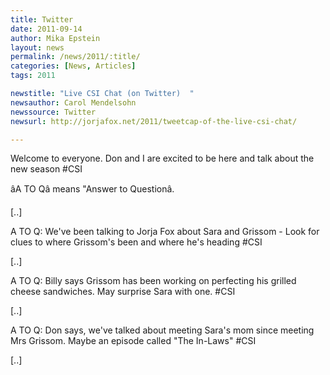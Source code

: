 ```yaml
---
title: Twitter
date: 2011-09-14
author: Mika Epstein
layout: news
permalink: /news/2011/:title/
categories: [News, Articles]
tags: 2011

newstitle: "Live CSI Chat (on Twitter)  "
newsauthor: Carol Mendelsohn  
newssource: Twitter  
newsurl: http://jorjafox.net/2011/tweetcap-of-the-live-csi-chat/  

---
```


Welcome to everyone. Don and I are excited to be here and talk about the new season #CSI

âA TO Qâ means "Answer to Questionâ.

[..]

A TO Q: We've been talking to Jorja Fox about Sara and Grissom - Look for clues to where Grissom's been and where he's heading #CSI

[..]

A TO Q: Billy says Grissom has been working on perfecting his grilled cheese sandwiches. May surprise Sara with one. #CSI

[..]

A TO Q: Don says, we've talked about meeting Sara's mom since meeting Mrs Grissom. Maybe an episode called "The In-Laws" #CSI

[..]

